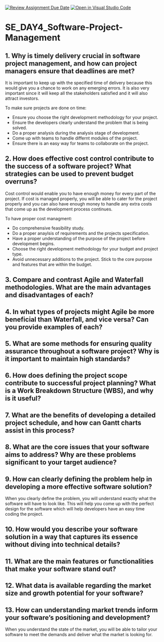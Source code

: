 [![Review Assignment Due Date](https://classroom.github.com/assets/deadline-readme-button-22041afd0340ce965d47ae6ef1cefeee28c7c493a6346c4f15d667ab976d596c.svg)](https://classroom.github.com/a/9pw6JKcu)
[![Open in Visual Studio Code](https://classroom.github.com/assets/open-in-vscode-2e0aaae1b6195c2367325f4f02e2d04e9abb55f0b24a779b69b11b9e10269abc.svg)](https://classroom.github.com/online_ide?assignment_repo_id=18435823&assignment_repo_type=AssignmentRepo)
# SE_DAY4_Software-Project-Management
## 1. Why is timely delivery crucial in software project management, and how can project managers ensure that deadlines are met?

It is important to keep up with the specified time of delivery because this would give you a chance to work on any emerging errors. It is also very important since it will keep all the stakeholders satisfied and it will also attract investors.

To make sure projects are done on time:
  - Ensure you choose the right development methodology for your project.
  - Ensure the developers clearly understand the problem that is being solved.
  - Do a proper analysis during the analysis stage of development.
  - Come up with teams to handle differnt modules of the project.
  - Ensure there is an easy way for teams to collaborate on the project.
## 2. How does effective cost control contribute to the success of a software project? What strategies can be used to prevent budget overruns?

Cost control would enable you to have enough money for every part of the project. If cost is managed properly,  you will be able to cater for the project properly and you can also have enough money to handle any extra costs that come up as the development process continues.

To have proper cost managment:
  - Do comprehensive feasibility study.
  - Do a proper anaylsis of requirements and the projects specification.
  - Have a proper understanding of the purpose of the project before development begins.
  - Choose the right development methodology for your budget and project type.
  - Avoid unnecessary additions to the project. Stick to the core purpose and features that are within the budget.
## 3. Compare and contrast Agile and Waterfall methodologies. What are the main advantages and disadvantages of each?
## 4. In what types of projects might Agile be more beneficial than Waterfall, and vice versa? Can you provide examples of each?
## 5. What are some methods for ensuring quality assurance throughout a software project? Why is it important to maintain high standards?
## 6. How does defining the project scope contribute to successful project planning? What is a Work Breakdown Structure (WBS), and why is it useful?
## 7. What are the benefits of developing a detailed project schedule, and how can Gantt charts assist in this process?
## 8. What are the core issues that your software aims to address? Why are these problems significant to your target audience?
## 9. How can clearly defining the problem help in developing a more effective software solution?

When you clearly define the problem, you will understand exactly what the software will have to look like. This will help you come up with the perfect design for the software which will help developers have an easy time coding the project.
## 10. How would you describe your software solution in a way that captures its essence without diving into technical details?
## 11. What are the main features or functionalities that make your software stand out?
## 12. What data is available regarding the market size and growth potential for your software?
## 13. How can understanding market trends inform your software’s positioning and development?

When you understand the state of the market, you will be able to tailor your software to meet the demands and deliver what the market is looking for.
